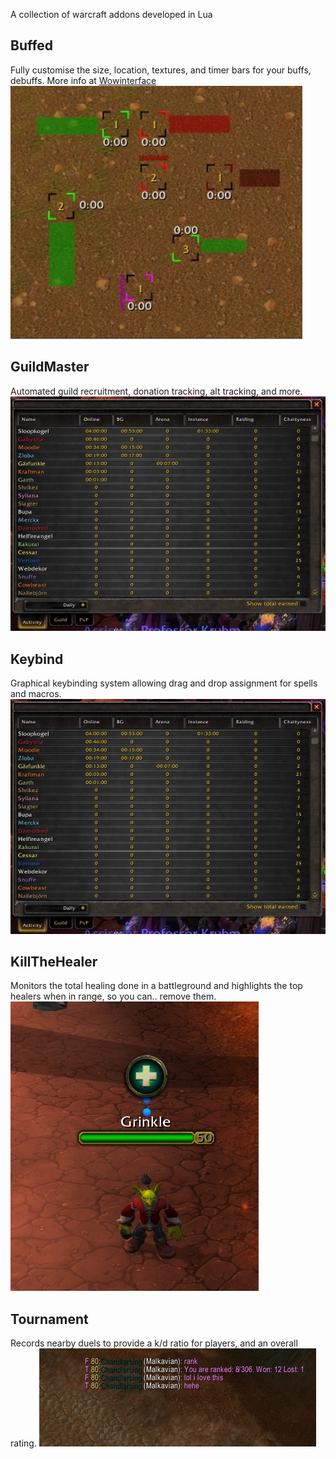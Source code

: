 A collection of warcraft addons developed in Lua

## Buffed
Fully customise the size, location, textures, and timer bars for your buffs, debuffs.
More info at [Wowinterface](http://www.wowinterface.com/downloads/info12613-Buffed.html)
![Alt text](/Buffed/screenshot.png?raw=true "Buffed Screenshot")

## GuildMaster
Automated guild recruitment, donation tracking, alt tracking, and more.
![Alt text](/GuildMaster/screenshot.jpg?raw=true "")

## Keybind
Graphical keybinding system allowing drag and drop assignment for spells and macros.
![Alt text](/GuildMaster/screenshot.jpg?raw=true "")

## KillTheHealer
Monitors the total healing done in a battleground and highlights the top healers when in range, so you can.. remove them.
![Alt text](/KillTheHealer/screenshot.jpg?raw=true "")

## Tournament
Records nearby duels to provide a k/d ratio for players, and an overall rating.
![Alt text](/Tournament/screenshot.jpg?raw=true "")

